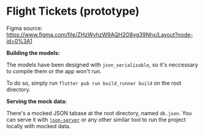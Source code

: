# Flight Tickets (prototype)

Figma source: https://www.figma.com/file/ZHzWvhzW9AQH2O8vg39Nhx/Layout?node-id=0%3A1

**Building the models:**

The models have been designed with `json_serializable`, so it's neccessary to compile them or the app won't run.

To do so, simply run `flutter pub run build_runner build` on the root directory.


**Serving the mock data:**

There's a mocked JSON tabase at the root directory, named `db.json`. You can serve it with [`json-server`](https://github.com/typicode/json-server) or any other similar tool to run the project locally with mocked data.
